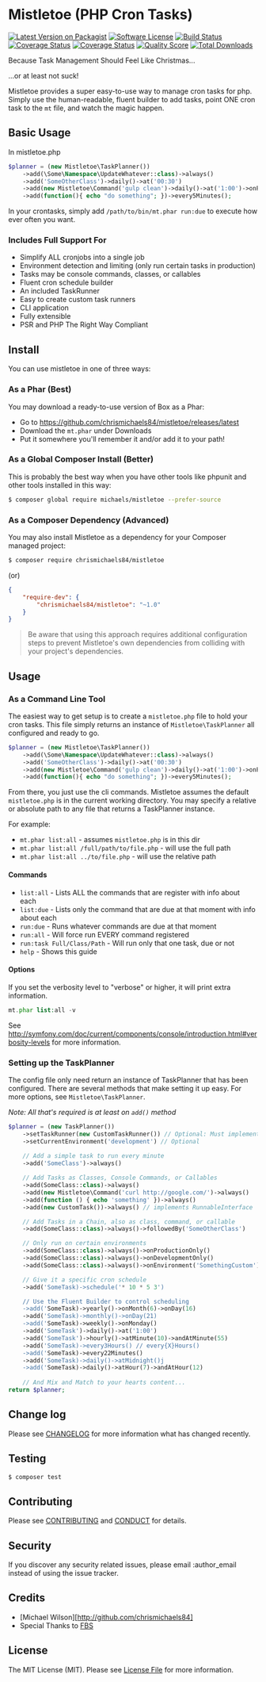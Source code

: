# Mistletoe (PHP Cron Tasks)

[![Latest Version on Packagist][ico-version]][link-packagist]
[![Software License][ico-license]](LICENSE.md)
[![Build Status](https://travis-ci.org/chrismichaels84/mistletoe.svg?branch=master)](https://travis-ci.org/chrismichaels84/mistletoe)[![Coverage Status][ico-scrutinizer]][link-scrutinizer]
[![Coverage Status](https://coveralls.io/repos/github/chrismichaels84/mistletoe/badge.svg?branch=master)](https://coveralls.io/github/chrismichaels84/mistletoe?branch=master)
[![Quality Score][ico-code-quality]][link-code-quality]
[![Total Downloads][ico-downloads]][link-downloads]

Because Task Management Should Feel Like Christmas...

...or at least not suck!

Mistletoe provides a super easy-to-use way to manage cron tasks for php.
Simply use the human-readable, fluent builder to add tasks, point ONE cron task to the `mt` file, and watch the magic happen.

## Basic Usage
In mistletoe.php
```php
$planner = (new Mistletoe\TaskPlanner())
    ->add(\Some\Namespace\UpdateWhatever::class)->always()
    ->add('SomeOtherClass')->daily()->at('00:30')
    ->add(new Mistletoe\Command('gulp clean')->daily()->at('1:00')->onProductionOnly()
    ->add(function(){ echo "do something"; })->every5Minutes();
```

In your crontasks, simply add `/path/to/bin/mt.phar run:due` to execute how ever often you want.

### Includes Full Support For
  * Simplify ALL cronjobs into a single job
  * Environment detection and limiting (only run certain tasks in production)
  * Tasks may be console commands, classes, or callables
  * Fluent cron schedule builder
  * An included TaskRunner
  * Easy to create custom task runners
  * CLI application
  * Fully extensible
  * PSR and PHP The Right Way Compliant

## Install
You can use mistletoe in one of three ways:

### As a Phar (Best)

You may download a ready-to-use version of Box as a Phar:
   * Go to https://github.com/chrismichaels84/mistletoe/releases/latest
   * Download the `mt.phar` under Downloads
   * Put it somewhere you'll remember it and/or add it to your path!

### As a Global Composer Install (Better)

This is probably the best way when you have other tools like phpunit and other tools installed in this way:

```sh
$ composer global require michaels/mistletoe --prefer-source
```

### As a Composer Dependency (Advanced)

You may also install Mistletoe as a dependency for your Composer managed project:

```sh
$ composer require chrismichaels84/mistletoe
```

(or)

```json
{
    "require-dev": {
        "chrismichaels84/mistletoe": "~1.0"
    }
}
```

> Be aware that using this approach requires additional configuration steps to prevent Mistletoe's own dependencies from colliding with your project's dependencies.

## Usage
### As a Command Line Tool
The easiest way to get setup is to create a `mistletoe.php` file to hold your cron tasks.
This file simply returns an instance of `Mistletoe\TaskPlanner` all configured and ready to go.

```php
$planner = (new Mistletoe\TaskPlanner())
    ->add(\Some\Namespace\UpdateWhatever::class)->always()
    ->add('SomeOtherClass')->daily()->at('00:30')
    ->add(new Mistletoe\Command('gulp clean')->daily()->at('1:00')->onProductionOnly()
    ->add(function(){ echo "do something"; })->every5Minutes();
```

From there, you just use the cli commands. Mistletoe assumes the default `mistletoe.php` is
in the current working directory. You may specify a relative or absolute path to any file
that returns a TaskPlanner instance.

For example:
  * `mt.phar list:all` - assumes `mistletoe.php` is in this dir
  * `mt.phar list:all /full/path/to/file.php` - will use the full path
  * `mt.phar list:all ../to/file.php` - will use the relative path

#### Commands
  * `list:all` - Lists ALL the commands that are register with info about each
  * `list:due` - Lists only the command that are due at that moment with info about each
  * `run:due` - Runs whatever commands are due at that moment
  * `run:all` - Will force run EVERY command registered
  * `run:task Full/Class/Path` - Will run only that one task, due or not
  * `help` - Shows this guide
  
#### Options
If you set the verbosity level to "verbose" or higher, it will print extra information.
```php
mt.phar list:all -v
```
See http://symfony.com/doc/current/components/console/introduction.html#verbosity-levels for more information.

### Setting up the TaskPlanner
The config file only need return an instance of TaskPlanner that has been configured.
There are several methods that make setting it up easy.
For more options, see `Mistletoe\TaskPlanner`.

*Note: All that's required is at least on `add()` method*
```php
$planner = (new TaskPlanner())
    ->setTaskRunner(new CustomTaskRunner()) // Optional: Must implement Mistletoe\Contracts\TaskRunnerInterface
    ->setCurrentEnvironment('development') // Optional
    
    // Add a simple task to run every minute
    ->add('SomeClass')->always()

    // Add Tasks as Classes, Console Commands, or Callables
    ->add(SomeClass::class)->always()
    ->add(new Mistletoe\Command('curl http://google.com/')->always()
    ->add(function () { echo 'something' })->always()
    ->add(new CustomTask())->always() // implements RunnableInterface

    // Add Tasks in a Chain, also as class, command, or callable
    ->add(SomeClass::class)->always()->followedBy('SomeOtherClass')

    // Only run on certain environments
    ->add(SomeClass::class)->always()->onProductionOnly()
    ->add(SomeClass::class)->always()->onDevelopmentOnly()
    ->add(SomeClass::class)->always()->onEnvironment('SomethingCustom')

    // Give it a specific cron schedule
    ->add('SomeTask)->schedule('* 10 * 5 3')

    // Use the Fluent Builder to control scheduling
    ->add('SomeTask)->yearly()->onMonth(6)->onDay(16)
    ->add('SomeTask)->monthly()->onDay(21)
    ->add('SomeTask)->weekly()->onMonday()
    ->add('SomeTask')->daily()->at('1:00')
    ->add('SomeTask')->hourly()->atMinute(10)->andAtMinute(55)
    ->add('SomeTask)->every3Hours() // every{X}Hours()
    ->add('SomeTask)->every22Minutes()
    ->add('SomeTask)->daily()->atMidnight()j
    ->add('SomeTask)->daily()->atHour(7)->andAtHour(12)
    
    // And Mix and Match to your hearts content...
return $planner;
```

## Change log

Please see [CHANGELOG](CHANGELOG.md) for more information what has changed recently.

## Testing

``` bash
$ composer test
```

## Contributing

Please see [CONTRIBUTING](CONTRIBUTING.md) and [CONDUCT](CONDUCT.md) for details.

## Security

If you discover any security related issues, please email :author_email instead of using the issue tracker.

## Credits

- [Michael Wilson][http://github.com/chrismichaels84]
- Special Thanks to [FBS](http://flexmls.com/)

## License

The MIT License (MIT). Please see [License File](LICENSE.md) for more information.

[ico-version]: https://img.shields.io/packagist/v/:vendor/:package_name.svg?style=flat-square
[ico-license]: https://img.shields.io/badge/license-MIT-brightgreen.svg?style=flat-square
[ico-travis]: https://img.shields.io/travis/:vendor/:package_name/master.svg?style=flat-square
[ico-scrutinizer]: https://img.shields.io/scrutinizer/coverage/g/:vendor/:package_name.svg?style=flat-square
[ico-code-quality]: https://img.shields.io/scrutinizer/g/:vendor/:package_name.svg?style=flat-square
[ico-downloads]: https://img.shields.io/packagist/dt/:vendor/:package_name.svg?style=flat-square

[link-packagist]: https://packagist.org/packages/:vendor/:package_name
[link-travis]: https://travis-ci.org/:vendor/:package_name
[link-scrutinizer]: https://scrutinizer-ci.com/g/:vendor/:package_name/code-structure
[link-code-quality]: https://scrutinizer-ci.com/g/:vendor/:package_name
[link-downloads]: https://packagist.org/packages/:vendor/:package_name
[link-author]: https://github.com/:author_username
[link-contributors]: ../../contributors